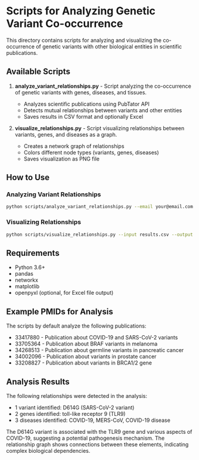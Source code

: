 # Scripts for Analyzing Genetic Variant Co-occurrence

This directory contains scripts for analyzing and visualizing the co-occurrence of genetic variants with other biological entities in scientific publications.

## Available Scripts

1. **analyze_variant_relationships.py** - Script analyzing the co-occurrence of genetic variants with genes, diseases, and tissues.
   - Analyzes scientific publications using PubTator API
   - Detects mutual relationships between variants and other entities
   - Saves results in CSV format and optionally Excel

2. **visualize_relationships.py** - Script visualizing relationships between variants, genes, and diseases as a graph.
   - Creates a network graph of relationships
   - Colors different node types (variants, genes, diseases)
   - Saves visualization as PNG file

## How to Use

### Analyzing Variant Relationships

```bash
python scripts/analyze_variant_relationships.py --email your@email.com --output results.csv
```

### Visualizing Relationships

```bash
python scripts/visualize_relationships.py --input results.csv --output relationship_graph.png
```

## Requirements

- Python 3.6+
- pandas
- networkx
- matplotlib
- openpyxl (optional, for Excel file output)

## Example PMIDs for Analysis

The scripts by default analyze the following publications:
- 33417880 - Publication about COVID-19 and SARS-CoV-2 variants
- 33705364 - Publication about BRAF variants in melanoma
- 34268513 - Publication about germline variants in pancreatic cancer
- 34002096 - Publication about variants in prostate cancer
- 33208827 - Publication about variants in BRCA1/2 gene

## Analysis Results

The following relationships were detected in the analysis:

- 1 variant identified: D614G (SARS-CoV-2 variant)
- 2 genes identified: toll-like receptor 9 (TLR9)
- 3 diseases identified: COVID-19, MERS-CoV, COVID-19 disease

The D614G variant is associated with the TLR9 gene and various aspects of COVID-19, suggesting a potential pathogenesis mechanism. The relationship graph shows connections between these elements, indicating complex biological dependencies. 